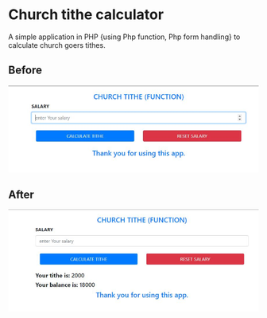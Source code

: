 # Church tithe calculator
A simple application in PHP {using Php function, Php form handling} to calculate church goers tithes.
## Before
![picture](before_calculation.JPG)
## After
![picture](after_calculation.JPG)
